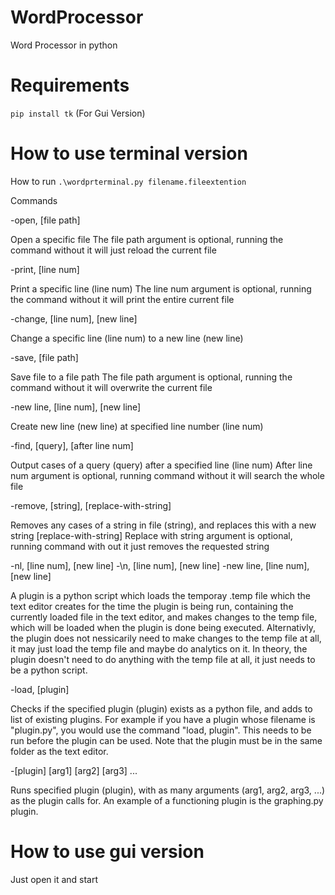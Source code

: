# WordProcessor
Word Processor in python

# Requirements
`pip install tk` (For Gui Version)

# How to use terminal version
How to run
`.\wordprterminal.py filename.fileextention`

Commands

-open, [file path]

Open a specific file
The file path argument is optional, running the command without it will just reload the current file

-print, [line num]

Print a specific line (line num)
The line num argument is optional, running the command without it will print the entire current file

-change, [line num], [new line]

Change a specific line (line num) to a new line (new line)

-save, [file path]

Save file to a file path
The file path argument is optional, running the command without it will overwrite the current file

-new line, [line num], [new line]

Create new line (new line) at specified line number (line num)

-find, [query], [after line num]

Output cases of a query (query) after a specified line (line num)
After line num argument is optional, running command without it will search the whole file

-remove, [string], [replace-with-string]

Removes any cases of a string in file (string), and replaces this with a new string [replace-with-string]
Replace with string argument is optional, running command with out it just removes the requested string

-nl, [line num], [new line]
-\n, [line num], [new line]
-new line, [line num], [new line]

A plugin is a python script which loads the temporay .temp file which the text editor creates for the time the plugin is being run, containing the currently loaded file in the text editor, and makes changes to the temp file, which will be loaded when the plugin is done being executed. Alternativly, the plugin does not nessicarily need to make changes to the temp file at all, it may just load the temp file and maybe do analytics on it. In theory, the plugin doesn't need to do anything with the temp file at all, it just needs to be a python script.

-load, [plugin]

Checks if the specified plugin (plugin) exists as a python file, and adds to list of existing plugins. For example if you have a plugin whose filename is "plugin.py", you would use the command "load, plugin". This needs to be run before the plugin can be used.
Note that the plugin must be in the same folder as the text editor.

-[plugin] [arg1] [arg2] [arg3] ...

Runs specified plugin (plugin), with as many arguments (arg1, arg2, arg3, ...) as the plugin calls for.
An example of a functioning plugin is the graphing.py plugin.

# How to use gui version

Just open it and start
